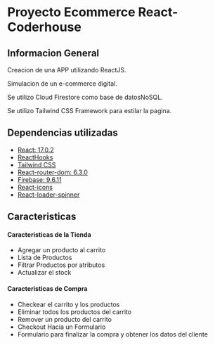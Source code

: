 # Proyecto Ecommerce React-Coderhouse

## Informacion General

Creacion de una APP utilizando ReactJS.

Simulacion de un e-commerce digital.

Se utilizo Cloud Firestore como base de datosNoSQL.

Se utilizo Tailwind CSS Framework para estilar la pagina.


## Dependencias utilizadas

- [React: 17.0.2](https://reactjs.org/)
- [ReactHooks](https://es.reactjs.org/docs/hooks-intro.html)
- [Tailwind CSS](https://tailwindcss.com/docs/guides/create-react-app)
- [React-router-dom: 6.3.0](https://https://reactrouter.com/docs/en/v6)
- [Firebase: 9.6.11](https://firebase.google.com/)
- [React-icons](https://react-icons.github.io/react-icons/)
- [React-loader-spinner](https://github.com/mhnpd/react-loader-spinner)


## Caracteristicas

#### Caracteristicas de la Tienda

- Agregar un producto al carrito
- Lista de Productos
- Filtrar Productos por atributos
- Actualizar el stock

#### Caracteristicas de Compra

- Checkear el carrito y los productos
- Eliminar todos los productos del carrito
- Remover un producto del carrito
- Checkout Hacia un Formulario
- Formulario para finalizar la compra y obtener los datos del cliente